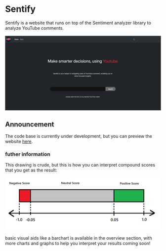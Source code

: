 # Sentify

Sentify is a website that runs on top of the Sentiment analyzer library to analyze YouTube comments. 
<br/>
<br/>
<img src="image.png"></img>
<br/>
## Announcement
The code base is currently under development, but you can preview the website [here](https://zhengjiawen.pythonanywhere.com/).

### futher information
This drawing is crude, but this is how you can interpret compound scores that you get as the result:

<img src="freq.png"></img>

basic visual aids like a barchart is available in the overview section, with more charts and graphs to help you interpret your results coming soon!
